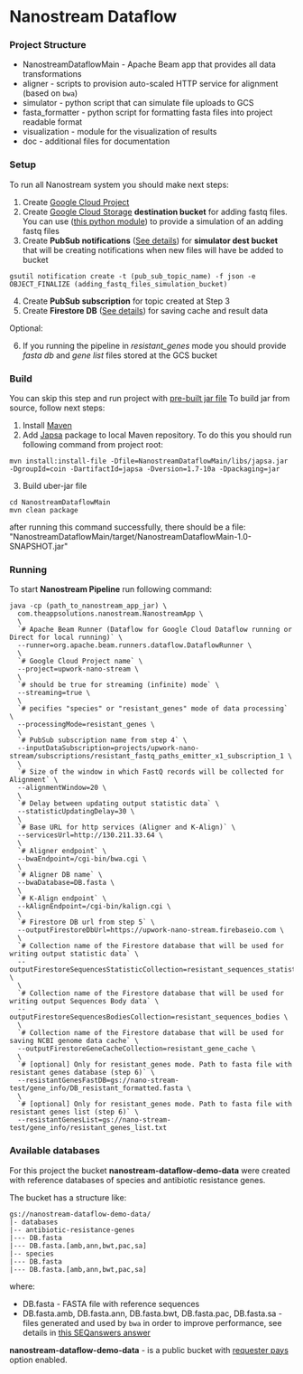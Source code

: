 # Nanostream Dataflow

### Project Structure
- NanostreamDataflowMain - Apache Beam app that provides all data transformations
- aligner - scripts to provision auto-scaled HTTP service for alignment (based on `bwa`)
- simulator - python script that can simulate file uploads to GCS
- fasta_formatter - python script for formatting fasta files into project readable format
- visualization - module for the visualization of results
- doc - additional files for documentation

### Setup

To run all Nanostream system you should make next steps:
1) Create [Google Cloud Project](https://cloud.google.com/)
2) Create [Google Cloud Storage](https://cloud.google.com/storage/) **destination bucket** for adding fastq files. 
You can use ([this python module](https://github.com/allenday/nanostream-dataflow/blob/master/simulator)) to provide a simulation of an adding fastq files
3) Create **PubSub notifications**  ([See details](https://cloud.google.com/storage/docs/pubsub-notifications)) for **simulator dest bucket** that will be creating notifications when new files will have be added to bucket
```
gsutil notification create -t (pub_sub_topic_name) -f json -e OBJECT_FINALIZE (adding_fastq_files_simulation_bucket)
```
4) Create **PubSub subscription** for topic created at Step 3
5) Create **Firestore DB** ([See details](https://firebase.google.com/products/firestore/)) for saving cache and result data

Optional:

6) If you running the pipeline in *resistant_genes* mode you should provide *fasta db* and *gene list* files stored at the GCS bucket

### Build
You can skip this step and run project with [pre-built jar file](https://github.com/allenday/nanostream-dataflow/blob/master/NanostreamDataflowMain/build/)
To build jar from source, follow next steps:
1) Install [Maven](https://maven.apache.org/install.html)
2) Add [Japsa](https://github.com/mdcao/japsa) package to local Maven repository. To do this you should run following command from project root:
```
mvn install:install-file -Dfile=NanostreamDataflowMain/libs/japsa.jar -DgroupId=coin -DartifactId=japsa -Dversion=1.7-10a -Dpackaging=jar
```
3) Build uber-jar file
```
cd NanostreamDataflowMain
mvn clean package
```
after running this command successfully, there should be a file:
"NanostreamDataflowMain/target/NanostreamDataflowMain-1.0-SNAPSHOT.jar"

### Running
To start **Nanostream Pipeline** run following command:
```
java -cp (path_to_nanostream_app_jar) \
  com.theappsolutions.nanostream.NanostreamApp \
  \
  `# Apache Beam Runner (Dataflow for Google Cloud Dataflow running or Direct for local running)` \
  --runner=org.apache.beam.runners.dataflow.DataflowRunner \
  \
  `# Google Cloud Project name` \
  --project=upwork-nano-stream \
  \
  `# should be true for streaming (infinite) mode` \
  --streaming=true \
  \
  `# pecifies "species" or "resistant_genes" mode of data processing` \
  --processingMode=resistant_genes \
  \
  `# PubSub subscription name from step 4` \
  --inputDataSubscription=projects/upwork-nano-stream/subscriptions/resistant_fastq_paths_emitter_x1_subscription_1 \
  \
  `# Size of the window in which FastQ records will be collected for Alignment` \
  --alignmentWindow=20 \
  \
  `# Delay between updating output statistic data` \
  --statisticUpdatingDelay=30 \
  \
  `# Base URL for http services (Aligner and K-Align)` \
  --servicesUrl=http://130.211.33.64 \
  \
  `# Aligner endpoint` \
  --bwaEndpoint=/cgi-bin/bwa.cgi \
  \
  `# Aligner DB name` \
  --bwaDatabase=DB.fasta \ 
  \
  `# K-Align endpoint` \
  --kAlignEndpoint=/cgi-bin/kalign.cgi \
  \
  `# Firestore DB url from step 5` \
  --outputFirestoreDbUrl=https://upwork-nano-stream.firebaseio.com \
  \
  `# Collection name of the Firestore database that will be used for writing output statistic data` \
  --outputFirestoreSequencesStatisticCollection=resistant_sequences_statistic \
  \
  `# Collection name of the Firestore database that will be used for writing output Sequences Body data` \
  --outputFirestoreSequencesBodiesCollection=resistant_sequences_bodies \
  \
  `# Collection name of the Firestore database that will be used for saving NCBI genome data cache` \
  --outputFirestoreGeneCacheCollection=resistant_gene_cache \
  \
  `# [optional] Only for resistant_genes mode. Path to fasta file with resistant genes database (step 6)` \
  --resistantGenesFastDB=gs://nano-stream-test/gene_info/DB_resistant_formatted.fasta \
  \
  `# [optional] Only for resistant_genes mode. Path to fasta file with resistant genes list (step 6)` \
  --resistantGenesList=gs://nano-stream-test/gene_info/resistant_genes_list.txt 
```

### Available databases
For this project the bucket **nanostream-dataflow-demo-data** were created
with reference databases of species and antibiotic resistance genes.

The bucket has a structure like:
```
gs://nanostream-dataflow-demo-data/
|- databases
|-- antibiotic-resistance-genes
|--- DB.fasta
|--- DB.fasta.[amb,ann,bwt,pac,sa]
|-- species
|--- DB.fasta
|--- DB.fasta.[amb,ann,bwt,pac,sa]
```
where:
- DB.fasta - FASTA file with reference sequences
- DB.fasta.amb, DB.fasta.ann, DB.fasta.bwt, DB.fasta.pac, DB.fasta.sa - files generated and used by `bwa` in order to improve performance, see details in [this SEQanswers answer](http://seqanswers.com/forums/showpost.php?s=06f0dadc73bdf687f265a94c8217d0bd&p=90992&postcount=2)

**nanostream-dataflow-demo-data** - is a public bucket with [requester pays](https://cloud.google.com/storage/docs/requester-pays) option enabled.
